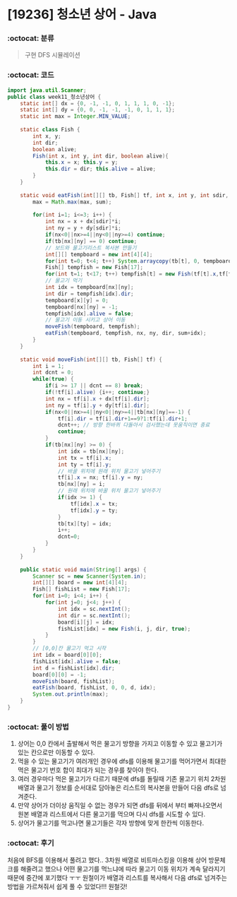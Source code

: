# [19236] 청소년 상어 - Java

###  :octocat: 분류

> 구현
> DFS
> 시뮬레이션

### :octocat: 코드

```java
import java.util.Scanner;
public class week11_청소년상어 {
	static int[] dx = {0, -1, -1, 0, 1, 1, 1, 0, -1};
	static int[] dy = {0, 0, -1, -1, -1, 0, 1, 1, 1};
	static int max = Integer.MIN_VALUE;
	
	static class Fish {
		int x, y;
		int dir;
		boolean alive;
		Fish(int x, int y, int dir, boolean alive){
			this.x = x; this.y = y;
			this.dir = dir; this.alive = alive;
		}
	}
	
	static void eatFish(int[][] tb, Fish[] tf, int x, int y, int sdir, int sum) {
		max = Math.max(max, sum);
		
		for(int i=1; i<=3; i++) {
			int nx = x + dx[sdir]*i;
			int ny = y + dy[sdir]*i;
			if(nx<0||nx>=4||ny<0||ny>=4) continue;
			if(tb[nx][ny] == 0) continue;
			// 보드와 물고기리스트 복사본 만들기
			int[][] tempboard = new int[4][4];
			for(int t=0; t<4; t++) System.arraycopy(tb[t], 0, tempboard[t], 0, 4);
			Fish[] tempfish = new Fish[17];
			for(int t=1; t<17; t++) tempfish[t] = new Fish(tf[t].x,tf[t].y,tf[t].dir,tf[t].alive);
			// 물고기 먹기
			int idx = tempboard[nx][ny];
			int dir = tempfish[idx].dir;
			tempboard[x][y] = 0;
			tempboard[nx][ny] = -1;
			tempfish[idx].alive = false;
			// 물고기 이동 시키고 상어 이동
			moveFish(tempboard, tempfish);
			eatFish(tempboard, tempfish, nx, ny, dir, sum+idx);
		}
	}
	
	static void moveFish(int[][] tb, Fish[] tf) {
		int i = 1;
		int dcnt = 0;
		while(true) {
			if(i >= 17 || dcnt == 8) break;
			if(!tf[i].alive) {i++; continue;}
			int nx = tf[i].x + dx[tf[i].dir];
			int ny = tf[i].y + dy[tf[i].dir];
			if(nx<0||nx>=4||ny<0||ny>=4||tb[nx][ny]==-1) {
				tf[i].dir = tf[i].dir+1==9?1:tf[i].dir+1;
				dcnt++; // 방향 한바퀴 다돌아서 검사했는데 못움직이면 종료
				continue;
			}
			if(tb[nx][ny] >= 0) {
				int idx = tb[nx][ny];
				int tx = tf[i].x;
				int ty = tf[i].y;
				// 바꿀 위치에 원래 위치 물고기 넣어주기
				tf[i].x = nx; tf[i].y = ny;
				tb[nx][ny] = i;
				// 원래 위치에 바꿀 위치 물고기 넣어주기
				if(idx >= 1) {
					tf[idx].x = tx;
					tf[idx].y = ty;
				}
				tb[tx][ty] = idx;
				i++;
				dcnt=0;
			} 
		}
	}
	
	public static void main(String[] args) {
		Scanner sc = new Scanner(System.in);
		int[][] board = new int[4][4];
		Fish[] fishList = new Fish[17];
		for(int i=0; i<4; i++) {
			for(int j=0; j<4; j++) {
				int idx = sc.nextInt();
				int dir = sc.nextInt();
				board[i][j] = idx;
				fishList[idx] = new Fish(i, j, dir, true);
			}
		}
		// [0,0]칸 물고기 먹고 시작
		int idx = board[0][0];
		fishList[idx].alive = false;
		int d = fishList[idx].dir;
		board[0][0] = -1;
		moveFish(board, fishList);
		eatFish(board, fishList, 0, 0, d, idx);
		System.out.println(max);
	}
}
```

### :octocat: 풀이 방법

1. 상어는 0,0 칸에서 출발해서 먹은 물고기 방향을 가지고 이동할 수 있고
물고기가 있는 칸으로만 이동할 수 있다.
2. 먹을 수 있는 물고기가 여러개인 경우에 dfs를 이용해 물고기를 먹어가면서
최대한 먹은 물고기 번호 합이 최대가 되는 경우를 찾아야 한다.
3. 여러 경우마다 먹은 물고기가 다르기 때문에 dfs를 돌릴때 기존 물고기 위치 2차원 배열과
물고기 정보를 순서대로 담아놓은 리스트의 복사본을 만들어 다음 dfs로 넘겨준다.
4. 만약 상어가 더이상 움직일 수 없는 경우가 되면 dfs를 뒤에서 부터 빠져나오면서
원본 배열과 리스트에서 다른 물고기를 먹으며 다시 dfs를 시도할 수 있다.
5. 상어가 물고기를 먹고나면 물고기들은 각자 방향에 맞게 한칸씩 이동한다.

### :octocat: 후기

처음에 BFS를 이용해서 풀려고 했다.. 3차원 배열로 비트마스킹을 이용해 상어 방문체크를 해줄려고 했으나
어떤 물고기를 먹느냐에 따라 물고기 이동 위치가 계속 달라지기 때문에 중간에 포기했다 ㅜㅜ
원철이가 배열과 리스트를 복사해서 다음 dfs로 넘겨주는 방법을 가르쳐줘서 쉽게 풀 수 있었다!!!
원철갓!
